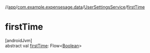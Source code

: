 //[app](../../../index.md)/[com.example.expensesage.data](../index.md)/[UserSettingsService](index.md)/[firstTime](first-time.md)

# firstTime

[androidJvm]\
abstract val [firstTime](first-time.md): Flow&lt;[Boolean](https://kotlinlang.org/api/latest/jvm/stdlib/kotlin/-boolean/index.html)&gt;
